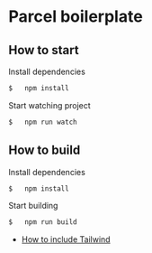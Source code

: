 # Parcel boilerplate

## How to start

Install dependencies
```sh
$   npm install
```

Start watching project
```sh
$   npm run watch
```

## How to build

Install dependencies
```sh
$   npm install
```

Start building
```sh
$   npm run build
```

- [How to include Tailwind](https://parceljs.org/recipes/react/#tailwind-css)
